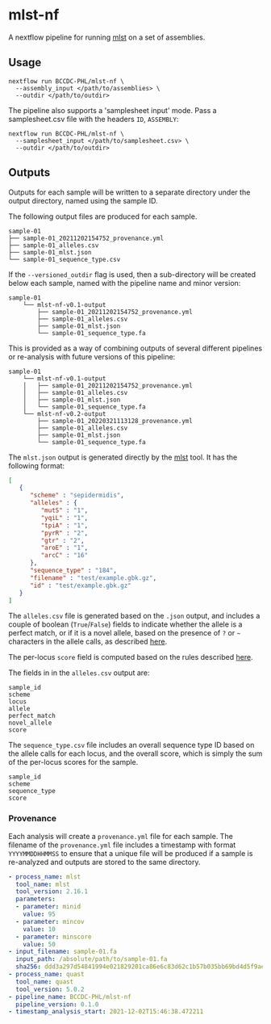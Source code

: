 # mlst-nf
A nextflow pipeline for running [mlst](https://github.com/tseemann/mlst) on a set of assemblies.

## Usage

```
nextflow run BCCDC-PHL/mlst-nf \
  --assembly_input </path/to/assemblies> \
  --outdir </path/to/outdir>
```

The pipeline also supports a 'samplesheet input' mode. Pass a samplesheet.csv file with the headers `ID`, `ASSEMBLY`:

```
nextflow run BCCDC-PHL/mlst-nf \
  --samplesheet_input </path/to/samplesheet.csv> \
  --outdir </path/to/outdir>
```

## Outputs

Outputs for each sample will be written to a separate directory under the output directory, named using the sample ID.

The following output files are produced for each sample.

```
sample-01
├── sample-01_20211202154752_provenance.yml
├── sample-01_alleles.csv
├── sample-01_mlst.json
└── sample-01_sequence_type.csv
```

If the `--versioned_outdir` flag is used, then a sub-directory will be created below each sample, named with the pipeline name and minor version:

```
sample-01
    └── mlst-nf-v0.1-output
        ├── sample-01_20211202154752_provenance.yml
        ├── sample-01_alleles.csv     
        ├── sample-01_mlst.json	      
        └── sample-01_sequence_type.fa
```

This is provided as a way of combining outputs of several different pipelines or re-analysis with future versions of this pipeline:

```
sample-01
    └── mlst-nf-v0.1-output
    │   ├── sample-01_20211202154752_provenance.yml
    │   ├── sample-01_alleles.csv
    │   ├── sample-01_mlst.json
    │   └── sample-01_sequence_type.fa
    └── mlst-nf-v0.2-output
        ├── sample-01_20220321113128_provenance.yml
        ├── sample-01_alleles.csv
        ├── sample-01_mlst.json
        └── sample-01_sequence_type.fa	
```

The `mlst.json` output is generated directly by the [mlst](https://github.com/tseemann/mlst) tool.
It has the following format:

```json
[
   {
      "scheme" : "sepidermidis",
      "alleles" : {
         "mutS" : "1",
         "yqiL" : "1",
         "tpiA" : "1",
         "pyrR" : "2",
         "gtr" : "2",
         "aroE" : "1",
         "arcC" : "16"
      },
      "sequence_type" : "184",
      "filename" : "test/example.gbk.gz",
      "id" : "test/example.gbk.gz"
   }
]
```

The `alleles.csv` file is generated based on the `.json` output, and includes a couple of boolean (`True`/`False`) fields to indicate
whether the allele is a perfect match, or if it is a novel allele, based on the presence of `?` or `~` characters in the allele calls, as described
[here](https://github.com/tseemann/mlst#missing-data).

The per-locus `score` field is computed based on the rules described [here](https://github.com/tseemann/mlst#scoring-system).

The fields in in the `alleles.csv` output are:

```
sample_id
scheme
locus
allele
perfect_match
novel_allele
score
```

The `sequence_type.csv` file includes an overall sequence type ID based on the allele calls for each locus, and the overall
score, which is simply the sum of the per-locus scores for the sample.

```
sample_id
scheme
sequence_type
score
```

### Provenance
Each analysis will create a `provenance.yml` file for each sample. The filename of the `provenance.yml` file includes
a timestamp with format `YYYYMMDDHHMMSS` to ensure that a unique file will be produced if a sample is re-analyzed and outputs
are stored to the same directory.

```yml
- process_name: mlst
  tool_name: mlst
  tool_version: 2.16.1
  parameters:
  - parameter: minid
    value: 95
  - parameter: mincov
    value: 10
  - parameter: minscore
    value: 50
- input_filename: sample-01.fa
  input_path: /absolute/path/to/sample-01.fa
  sha256: ddd3a297d54841994e021829201ca86e6c83d62c1b57b035bb69bd4d5f9ae279
- process_name: quast
  tool_name: quast
  tool_version: 5.0.2
- pipeline_name: BCCDC-PHL/mlst-nf
  pipeline_version: 0.1.0
- timestamp_analysis_start: 2021-12-02T15:46:38.472211
```